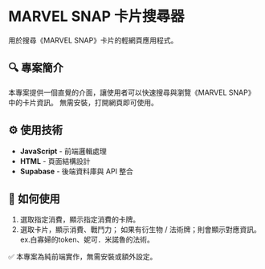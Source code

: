 # MARVEL SNAP 卡片搜尋器

用於搜尋《MARVEL SNAP》卡片的輕網頁應用程式。

## 🔍 專案簡介

本專案提供一個直覺的介面，讓使用者可以快速搜尋與瀏覽《MARVEL SNAP》中的卡片資訊。
無需安裝，打開網頁即可使用。

## ⚙️ 使用技術

- **JavaScript** - 前端邏輯處理
- **HTML** - 頁面結構設計
- **Supabase** - 後端資料庫與 API 整合

## 🚀 如何使用

1. 選取指定消費，顯示指定消費的卡牌。
2. 選取卡片，顯示消費、戰鬥力；
   如果有衍生物 / 法術牌；則會顯示對應資訊。
   ex.白寡婦的token、妮可．米諾魯的法術。

✅ 本專案為純前端實作，無需安裝或額外設定。

